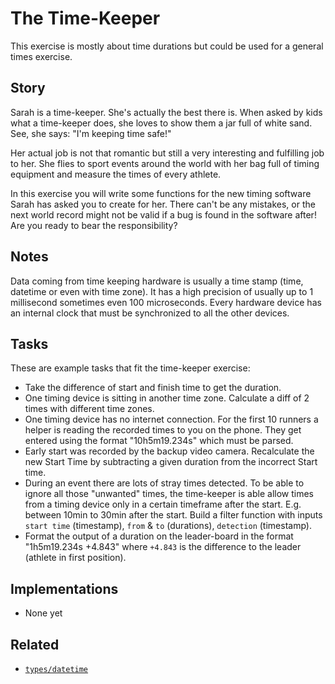# The Time-Keeper

This exercise is mostly about time durations but could be used for a general times exercise.

## Story

Sarah is a time-keeper. She's actually the best there is. When asked by kids what a time-keeper does, she loves to show them
a jar full of white sand. See, she says: "I'm keeping time safe!"

Her actual job is not that romantic but still a very interesting and fulfilling job to her. She flies to sport events
around the world with her bag full of timing equipment and measure the times of every athlete.

In this exercise you will write some functions for the new timing software Sarah has asked you to create for her. There
can't be any mistakes, or the next world record might not be valid if a bug is found in the software after! Are you ready
to bear the responsibility?

## Notes

Data coming from time keeping hardware is usually a time stamp (time, datetime or even with time zone). It has a high
precision of usually up to 1 millisecond sometimes even 100 microseconds. Every hardware device has an internal clock
that must be synchronized to all the other devices.

## Tasks

These are example tasks that fit the time-keeper exercise:

- Take the difference of start and finish time to get the duration.
- One timing device is sitting in another time zone. Calculate a diff of 2 times with different time zones.
- One timing device has no internet connection. For the first 10 runners a helper is reading the recorded times to you on the phone.
  They get entered using the format "10h5m19.234s" which must be parsed.
- Early start was recorded by the backup video camera. Recalculate the new Start Time by subtracting a given duration
  from the incorrect Start time.
- During an event there are lots of stray times detected. To be able to ignore all those "unwanted" times, the time-keeper
  is able allow times from a timing device only in a certain timeframe after the start. E.g. between 10min to 30min after the start.
  Build a filter function with inputs `start time` (timestamp), `from` & `to` (durations), `detection` (timestamp).
- Format the output of a duration on the leader-board in the format "1h5m19.234s +4.843" where `+4.843` is the difference
  to the leader (athlete in first position).

## Implementations

- None yet

## Related

- [`types/datetime`][types-datetime]

[types-datetime]: https://github.com/exercism/v3/blob/main/reference/types/datetime.md
